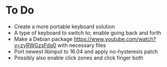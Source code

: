 # To Do

- Create a more portable keyboard solution
- A type of keyboard to switch to; enable going back and forth
- Make a Debian package https://www.youtube.com/watch?v=zyRWGzsFdq0 with necessary files
- Port newest libinput to 16.04 and apply no-hysteresis patch
- Possibly also enable click zones and click finger both
